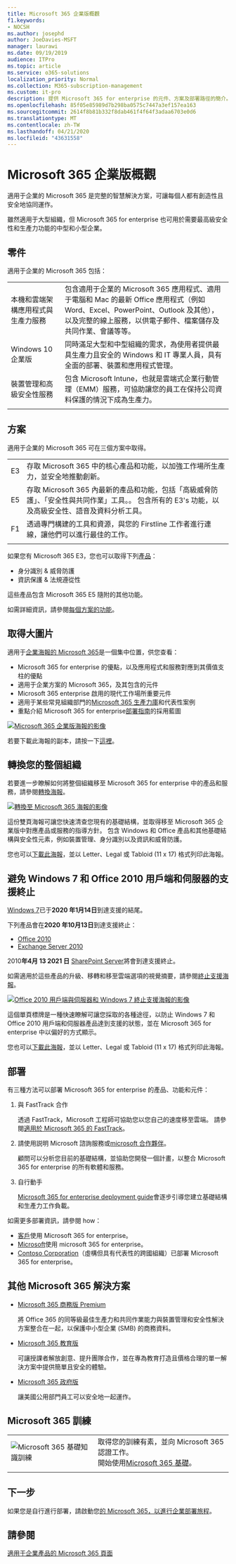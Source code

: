 ```yaml
---
title: Microsoft 365 企業版概觀
f1.keywords:
- NOCSH
ms.author: josephd
author: JoeDavies-MSFT
manager: laurawi
ms.date: 09/19/2019
audience: ITPro
ms.topic: article
ms.service: o365-solutions
localization_priority: Normal
ms.collection: M365-subscription-management
ms.custom: it-pro
description: 提供 Microsoft 365 for enterprise 的元件、方案及部署路徑的簡介。
ms.openlocfilehash: 85f05e85989d7b298ba0575c7447a3ef157ea163
ms.sourcegitcommit: 2614f8b81b332f8dab461f4f64f3adaa6703e0d6
ms.translationtype: MT
ms.contentlocale: zh-TW
ms.lasthandoff: 04/21/2020
ms.locfileid: "43631558"
---
```

# <a name="microsoft-365-for-enterprise-overview"></a>Microsoft 365 企業版概觀

適用于企業的 Microsoft 365 是完整的智慧解決方案，可讓每個人都有創造性且安全地協同運作。 

雖然適用于大型組織，但 Microsoft 365 for enterprise 也可用於需要最高級安全性和生產力功能的中型和小型企業。 

## <a name="components"></a>零件

適用于企業的 Microsoft 365 包括：

|||
|:-------|:-----|
| 本機和雲端架構應用程式與生產力服務 | 包含適用于企業的 Microsoft 365 應用程式、適用于電腦和 Mac 的最新 Office 應用程式（例如 Word、Excel、PowerPoint、Outlook 及其他），以及完整的線上服務，以供電子郵件、檔案儲存及共同作業、會議等等。 |
| Windows 10 企業版 | 同時滿足大型和中型組織的需求，為使用者提供最具生產力且安全的 Windows 和 IT 專業人員，具有全面的部署、裝置和應用程式管理。 |
| 裝置管理和高級安全性服務 | 包含 Microsoft Intune，也就是雲端式企業行動管理（EMM）服務，可協助讓您的員工在保持公司資料保護的情況下成為生產力。 |
|||

## <a name="plans"></a>方案

適用于企業的 Microsoft 365 可在三個方案中取得。

|||
|:-------|:-----|
| E3 | 存取 Microsoft 365 中的核心產品和功能，以加強工作場所生產力，並安全地推動創新。 |
| E5 | 存取 Microsoft 365 內最新的產品和功能，包括「高級威脅防護」、「安全性與共同作業」工具。。 包含所有的 E3's 功能，以及高級安全性、語音及資料分析工具。 |
| F1 | 透過專門構建的工具和資源，與您的 Firstline 工作者進行連線，讓他們可以進行最佳的工作。 |
|||

如果您有 Microsoft 365 E3，您也可以取得下列[產品](https://www.microsoft.com/microsoft-365/blog/2019/01/02/introducing-new-advanced-security-and-compliance-offerings-for-microsoft-365/)：

- 身分識別 & 威脅防護
- 資訊保護 & 法規遵從性

這些產品包含 Microsoft 365 E5 隨附的其他功能。

如需詳細資訊，請參閱[每個方案的功能](https://www.microsoft.com/microsoft-365/compare-all-microsoft-365-plans)。

## <a name="get-the-big-picture"></a>取得大圖片

適用于[企業海報的 Microsoft 365](../media/m365-poster/Microsoft365Enterprise.pdf)是一個集中位置，供您查看：

- Microsoft 365 for enterprise 的優點，以及應用程式和服務對應到其價值支柱的優點
- 適用于企業方案的 Microsoft 365，及其包含的元件 
- Microsoft 365 enterprise 啟用的現代工作場所重要元件
- 適用于某些常見組織部門的[Microsoft 365 生產力庫](https://www.microsoft.com/microsoft-365/success/)和代表性案例
- 重點介紹 Microsoft 365 for enterprise[部署指南](deploy-microsoft-365-enterprise.md)的採用藍圖

[![Microsoft 365 企業版海報的影像](../media/m365-poster/m365e-poster.png)](../media/m365-poster/Microsoft365Enterprise.pdf)

若要下載此海報的副本，請按一下[這裡](https://github.com/MicrosoftDocs/microsoft-365-docs/raw/public/microsoft-365/media/m365-poster/Microsoft365Enterprise.pdf)。


## <a name="transition-your-entire-organization"></a>轉換您的整個組織

若要進一步瞭解如何將整個組織移至 Microsoft 365 for enterprise 中的產品和服務，請參閱[轉換海報](../media/deploy-microsoft-365-enterprise/transition-org-to-m365.pdf)。

[![轉換至 Microsoft 365 海報的影像](../media/deploy-microsoft-365-enterprise/transition-org-to-m365.png)](../media/deploy-microsoft-365-enterprise/transition-org-to-m365.pdf)

這份雙頁海報可讓您快速清查您現有的基礎結構，並取得移至 Microsoft 365 企業版中對應產品或服務的指導方針。 包含 Windows 和 Office 產品和其他基礎結構與安全性元素，例如裝置管理、身分識別以及資訊和威脅防護。

您也可以[下載此海報](https://github.com/MicrosoftDocs/microsoft-365-docs/raw/public/microsoft-365/media/deploy-microsoft-365-enterprise/transition-org-to-m365.pdf)，並以 Letter、Legal 或 Tabloid (11 x 17) 格式列印此海報。

## <a name="avoid-end-of-support-for-windows-7-and-office-2010-clients-and-servers"></a>避免 Windows 7 和 Office 2010 用戶端和伺服器的支援終止

[Windows 7](https://aka.ms/win7upgrade)已于**2020 年1月14日**到達支援的結尾。

下列產品會在**2020 年10月13日**到達支援終止：

- [Office 2010](https://docs.microsoft.com/DeployOffice/office-2010-end-support-roadmap)
- [Exchange Server 2010](https://docs.microsoft.com/office365/enterprise/exchange-2010-end-of-support)

2010**年4月 13 2021 日** [SharePoint Server](https://docs.microsoft.com/office365/enterprise/upgrade-from-sharepoint-2010)將會到達支援終止。

如需適用於這些產品的升級、移轉和移至雲端選項的視覺摘要，請參閱[終止支援海報](../media/migration-microsoft-365-enterprise-workload/Office2010Windows7EndOfSupport.pdf)。

[![Office 2010 用戶端與伺服器和 Windows 7 終止支援海報的影像](../media/migration-microsoft-365-enterprise-workload/office2010-windows7-end-of-support.png)](../media/migration-microsoft-365-enterprise-workload/Office2010Windows7EndOfSupport.pdf)

這個單頁標牌是一種快速瞭解可讓您採取的各種途徑，以防止 Windows 7 和 Office 2010 用戶端和伺服器產品達到支援的狀態，並在 Microsoft 365 for enterprise 中以偏好的方式顯示。

您也可以[下載此海報](https://github.com/MicrosoftDocs/microsoft-365-docs/raw/public/microsoft-365/media/migration-microsoft-365-enterprise-workload/Office2010Windows7EndOfSupport.pdf)，並以 Letter、Legal 或 Tabloid (11 x 17) 格式列印此海報。

## <a name="deploy"></a>部署

有三種方法可以部署 Microsoft 365 for enterprise 的產品、功能和元件：

1. 與 FastTrack 合作
  
   透過 FastTrack，Microsoft 工程師可協助您以您自己的速度移至雲端。 請參閱[適用於 Microsoft 365 的 FastTrack](https://fasttrack.microsoft.com/microsoft365)。
  
2. 請使用説明 Microsoft 諮詢服務或[microsoft 合作夥伴](https://partner.microsoft.com/)。

   顧問可以分析您目前的基礎結構，並協助您開發一個計畫，以整合 Microsoft 365 for enterprise 的所有軟體和服務。

3. 自行動手

   [Microsoft 365 for enterprise deployment guide](deploy-microsoft-365-enterprise.md)會逐步引導您建立基礎結構和生產力工作負載。 

如需更多部署資訊，請參閱 how：

- [客戶](deploy-microsoft-365-enterprise.md#how-customers-use-microsoft-365-for-enterprise)使用 Microsoft 365 for enterprise。
- [Microsoft](deploy-microsoft-365-enterprise.md#how-microsoft-uses-microsoft-365-for-enterprise)使用 microsoft 365 for enterprise。
- [Contoso Corporation](contoso-overview.md)（虛構但具有代表性的跨國組織）已部署 Microsoft 365 for enterprise。

## <a name="additional-microsoft-365-solutions"></a>其他 Microsoft 365 解決方案

- [Microsoft 365 商務版 Premium](https://docs.microsoft.com/microsoft-365/business/)
 
  將 Office 365 的同等級最佳生產力和共同作業能力與裝置管理和安全性解決方案整合在一起，以保護中小型企業 (SMB) 的商務資料。

- [Microsoft 365 教育版](https://docs.microsoft.com/education)
 
  可讓授課者解放創意、提升團隊合作，並在專為教育打造且價格合理的單一解決方案中提供簡單且安全的體驗。

- [Microsoft 365 政府版](https://www.microsoft.com/microsoft-365/government)
 
  讓美國公用部門員工可以安全地一起運作。

## <a name="microsoft-365-training"></a>Microsoft 365 訓練

|||
|:-------|:-----|
![Microsoft 365 基礎知識訓練](../media/m365-poster/m365-fundamentals.svg)| 取得您的訓練有素，並向 Microsoft 365 認證工作。 <BR> 開始使用[Microsoft 365 基礎](https://docs.microsoft.com/learn/paths/m365-fundamentals/)。
|||


## <a name="next-step"></a>下一步

如果您是自行進行部署，請啟動您[的 Microsoft 365，以進行企業部署旅程](deploy-microsoft-365-enterprise.md)。

## <a name="see-also"></a>請參閱

[適用于企業產品的 Microsoft 365 頁面](https://www.microsoft.com/microsoft-365/enterprise)
